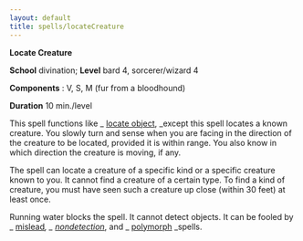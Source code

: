 ```yaml
---
layout: default
title: spells/locateCreature
---
```

 **Locate Creature**

**School** divination; **Level** bard 4, sorcerer/wizard 4

**Components** : V, S, M (fur from a bloodhound)

**Duration** 10 min./level

This spell functions like _ [locate object](locateObject#_locate-object), _except this spell locates a known creature. You slowly turn and sense when you are facing in the direction of the creature to be located, provided it is within range. You also know in which direction the creature is moving, if any.

The spell can locate a creature of a specific kind or a specific creature known to you. It cannot find a creature of a certain type. To find a kind of creature, you must have seen such a creature up close (within 30 feet) at least once.

Running water blocks the spell. It cannot detect objects. It can be fooled by _ [mislead](mislead#_mislead)_, _ [nondetection](nondetection#_nondetection)_, and _ [polymorph](polymorph#_polymorph) _spells.

